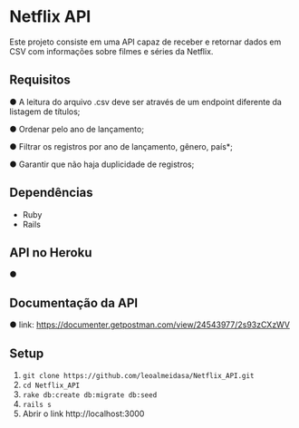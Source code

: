# Netflix API
Este projeto consiste em uma API capaz de receber e retornar dados em CSV com informações sobre filmes e séries da Netflix.

## Requisitos

● A leitura do arquivo .csv deve ser através de um endpoint diferente da listagem de títulos;

● Ordenar pelo ano de lançamento;

● Filtrar os registros por ano de lançamento, gênero, país*;

● Garantir que não haja duplicidade de registros;

## Dependências

- Ruby
- Rails 


## API no Heroku
● 

## Documentação da API

● link: https://documenter.getpostman.com/view/24543977/2s93zCXzWV 


## Setup

1. `git clone https://github.com/leoalmeidasa/Netflix_API.git`
2. `cd Netflix_API`
3. `rake db:create db:migrate db:seed`
4. `rails s`
5. Abrir o link http://localhost:3000

